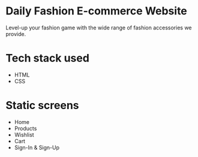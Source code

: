 # Daily Fashion  E-commerce Website
Level-up your fashion game with the wide range of fashion accessories we provide.
# Tech stack used
- HTML
- CSS
# Static screens
-  Home
-  Products
-  Wishlist
-  Cart
-  Sign-In & Sign-Up








